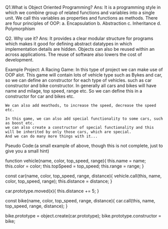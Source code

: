 Q1.What is Object Oriented Programming?
Ans: It is a programming style in which we combine group of related functions and 
    variables into a single unit. We call this variables as properties and functions as methods.
    There are four principles of OOP:
    a. Encapsulation
    b. Abstraction
    c. Inheritance
    d. Polymorphism

Q2. Why use it?
Ans: It provides a clear modular structure for programs which makes it good for defining abstract            datatypes in which implementation details are hidden. Objects can also be reused within an across        applications. The reuse of software also lowers the cost of development.

Example Project:
A Racing Game:
    In this type of project we can make use of OOP alot.
    This game will contain lots of vehicle type such as Bykes and car, so we can define an constructor for each type of vehicles. such as car constructor and bike constructor.
    In generally all cars and bikes will have name and milage, top speed, range etc.
    So we can define this in a constructor for car and bikes etc.

    We can also add meathods, to increase the speed, decrease the speed etc.

    In this game, we can also add special functionality to some cars, such as boost etc.
    we can also create a constructor of special functionality and this will be inherited by only those cars, which are special.
    And we can do many more things with it...

Pseudo Code:(a small example of above, though this is not complete, just to give you a small hint)

function vehicle(name, color, top_speed, range){
    this.name = name;
    this.color = color;
    this.topSpeed = top_speed;
    this.range = range;
}


const car(name, color, top_speed, range, distance){
    vehicle.call(this, name, color, top_speed, range);
    this.distance = distance;
}

car.prototype.moved(x){
    this.distance += 5;
}

const bike(name, color, top_speed, range, distance){
    car.call(this, name, top_speed, range, distance);
}

bike.prototype = object.create(car.prototype);
bike.prototype.constructor = bike;